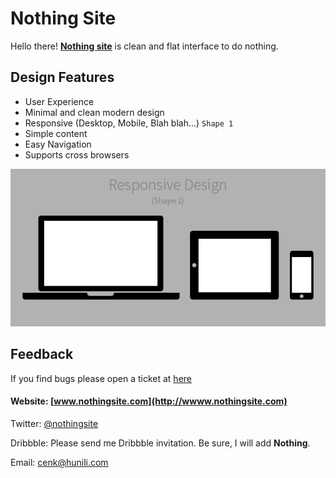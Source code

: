 # Nothing Site

Hello there! **[Nothing site](http://wwww.nothingsite.com)** is clean and flat interface to do nothing.

## Design Features

* User Experience
* Minimal and clean modern design
* Responsive (Desktop, Mobile, Blah blah...) ` Shape 1 `
* Simple content
* Easy Navigation
* Supports cross browsers

![Responsive Design](responsive.png)

## Feedback

If you find bugs please open a ticket at [here](https://github.com/cenkcakmak/nothingsite.github.io/issues)

#### Website: [www.nothingsite.com](http://wwww.nothingsite.com)

Twitter: [@nothingsite](https://twitter.com/nothingsite)

Dribbble: Please send me Dribbble invitation. Be sure, I will add **Nothing**.

Email: [cenk@hunili.com](mailto:cenk@hunili.com)